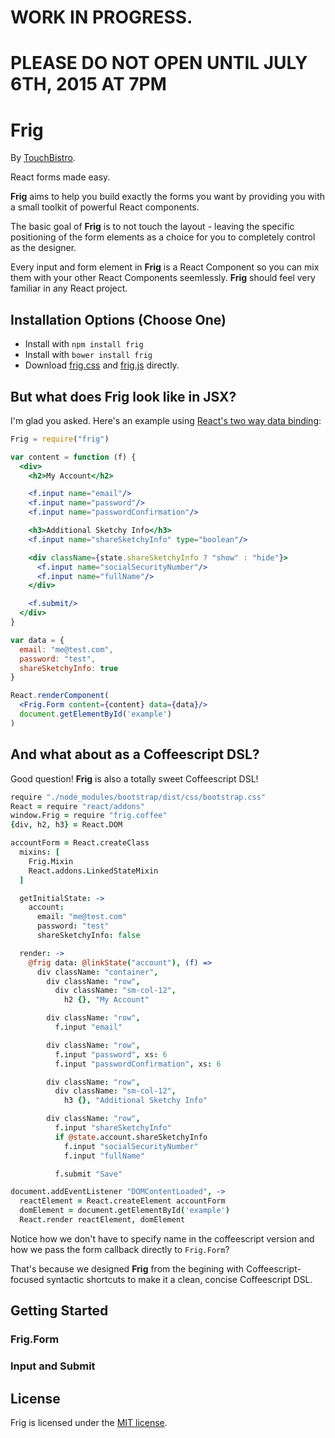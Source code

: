 # WORK IN PROGRESS.

# PLEASE DO NOT OPEN UNTIL JULY 6TH, 2015 AT 7PM

# Frig

By [TouchBistro](http://touchbistro.com/).

React forms made easy.

**Frig** aims to help you build exactly the forms you want by providing you with a small toolkit of powerful React components.

The basic goal of **Frig** is to not touch the layout - leaving the specific positioning of the form elements as a choice for you to completely control as the designer.

Every input and form element in **Frig** is a React Component so you can mix them with your other React Components seemlessly. **Frig** should feel very familiar in any React project.

## Installation Options (Choose One)

* Install with `npm install frig`
* Install with `bower install frig`
* Download [frig.css](https://raw.githubusercontent.com/TouchBistro/frig/master/dist/frig.css) and [frig.js](https://raw.githubusercontent.com/TouchBistro/frig/master/dist/frig.js) directly.

## But what does Frig look like in JSX?

I'm glad you asked. Here's an example using [React's two way data binding](https://facebook.github.io/react/docs/two-way-binding-helpers.html):

```jsx
Frig = require("frig")

var content = function (f) {
  <div>
    <h2>My Account</h2>

    <f.input name="email"/>
    <f.input name="password"/>
    <f.input name="passwordConfirmation"/>

    <h3>Additional Sketchy Info</h3>
    <f.input name="shareSketchyInfo" type="boolean"/>

    <div className={state.shareSketchyInfo ? "show" : "hide"}>
      <f.input name="socialSecurityNumber"/>
      <f.input name="fullName"/>
    </div>

    <f.submit/>
  </div>
}

var data = {
  email: "me@test.com",
  password: "test",
  shareSketchyInfo: true
}

React.renderComponent(
  <Frig.Form content={content} data={data}/>
  document.getElementById('example')
)
```


## And what about as a Coffeescript DSL?

Good question! **Frig** is also a totally sweet Coffeescript DSL!

```coffeescript
require "./node_modules/bootstrap/dist/css/bootstrap.css"
React = require "react/addons"
window.Frig = require "frig.coffee"
{div, h2, h3} = React.DOM

accountForm = React.createClass
  mixins: [
    Frig.Mixin
    React.addons.LinkedStateMixin
  ]

  getInitialState: ->
    account:
      email: "me@test.com"
      password: "test"
      shareSketchyInfo: false

  render: ->
    @frig data: @linkState("account"), (f) =>
      div className: "container",
        div className: "row",
          div className: "sm-col-12",
            h2 {}, "My Account"

        div className: "row",
          f.input "email"

        div className: "row",
          f.input "password", xs: 6
          f.input "passwordConfirmation", xs: 6

        div className: "row",
          div className: "sm-col-12",
            h3 {}, "Additional Sketchy Info"

        div className: "row",
          f.input "shareSketchyInfo"
          if @state.account.shareSketchyInfo
            f.input "socialSecurityNumber"
            f.input "fullName"

          f.submit "Save"

document.addEventListener "DOMContentLoaded", ->
  reactElement = React.createElement accountForm
  domElement = document.getElementById('example')
  React.render reactElement, domElement
```

Notice how we don't have to specify name in the coffeescript version and how we pass the form callback directly to `Frig.Form`?

That's because we designed **Frig** from the begining with Coffeescript-focused syntactic shortcuts to make it a clean, concise Coffeescript DSL.

## Getting Started

### Frig.Form

### Input and Submit

## License

Frig is licensed under the [MIT license](https://raw.githubusercontent.com/TouchBistro/frig/master/LICENSE).
